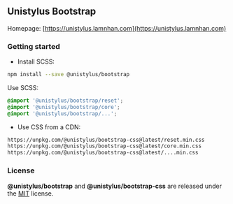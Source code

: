## Unistylus Bootstrap

Homepage: [https://unistylus.lamnhan.com](https://unistylus.lamnhan.com)

### Getting started

- Install SCSS:

```sh
npm install --save @unistylus/bootstrap
```

Use SCSS:

```scss
@import '@unistylus/bootstrap/reset';
@import '@unistylus/bootstrap/core';
@import '@unistylus/bootstrap/...';
```

- Use CSS from a CDN:

```html
https://unpkg.com/@unistylus/bootstrap-css@latest/reset.min.css
https://unpkg.com/@unistylus/bootstrap-css@latest/core.min.css
https://unpkg.com/@unistylus/bootstrap-css@latest/....min.css
```

### License

**@unistylus/bootstrap** and **@unistylus/bootstrap-css** are released under the [MIT](https://github.com/unistylus/bootstrap/blob/master/LICENSE) license.
